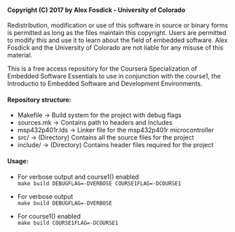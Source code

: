 #### Copyright (C) 2017 by Alex Fosdick - University of Colorado

Redistribution, modification or use of this software in source or binary
forms is permitted as long as the files maintain this copyright. Users are 
permitted to modify this and use it to learn about the field of embedded
software. Alex Fosdick and the University of Colorado are not liable for
any misuse of this material. 

This is a free access repository for the Coursera Specialization of Embedded
Software Essentials to use in conjunction with the course1, the Introductio
to Embedded Software and Development Environments.

#### Repository structure:
- Makefile -> Build system for the project with debug flags
- sources.mk -> Contains path to headers and includes
- msp432p401r.lds -> Linker file for the msp432p401r microcontroller
- src/ -> (Directory) Contains all the source files for the project 
- include/ -> (Directory) Contains header files required for the project

#### Usage:
- For verbose output and course1() enabled </br>
```make build DEBUGFLAG=-DVERBOSE COURSE1FLAG=-DCOURSE1```

- For verbose output </br>
```make build DEBUGFLAG=-DVERBOSE```

- For course1() enabled </br>
```make build COURSE1FLAG=-DCOURSE1``` 